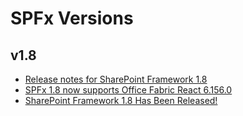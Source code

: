 # SPFx Versions

## v1.8

- [Release notes for SharePoint Framework 1.8](https://github.com/SharePoint/sp-dev-docs/wiki/SharePoint-Framework-v1.8-release-notes)
- [SPFx 1.8 now supports Office Fabric React 6.156.0](http://www.dotnetmafia.com/blogs/dotnettipoftheday/archive/2019/03/14/spfx-1-8-now-support-office-fabric-react-6-156-0.aspx)
- [SharePoint Framework 1.8 Has Been Released!](http://blog.aterentiev.com/2019/03/sharepoint-framework-18-has-been.html)
